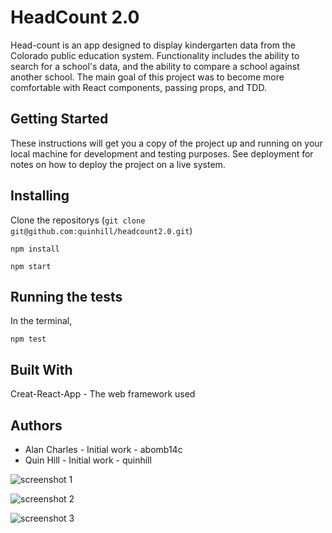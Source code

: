 # HeadCount 2.0

Head-count is an app designed to display kindergarten data from the Colorado public education system. Functionality includes the ability to search for a school's data, and the ability to compare a school against another school. The main goal of this project was to become more comfortable with React components, passing props, and TDD. 


## Getting Started

These instructions will get you a copy of the project up and running on your local machine for development and testing purposes. See deployment for notes on how to deploy the project on a live system.

## Installing

Clone the repositorys (```git clone git@github.com:quinhill/headcount2.0.git```)

```npm install```

```npm start```

## Running the tests

In the terminal,

```npm test```

## Built With

Creat-React-App - The web framework used

 ## Authors

* Alan Charles - Initial work - abomb14c  
* Quin Hill - Initial work - quinhill

![screenshot 1](src/assets/head-count-screen-shot-1.png)

![screenshot 2](src/assets/head-count-screen-shot-2.png)

![screenshot 3](src/assets/head-count-screen-shot-3.png)

